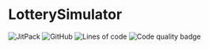 # LotterySimulator

![JitPack](https://img.shields.io/jitpack/v/github/przemo199/LotterySimulator)
![GitHub](https://img.shields.io/github/license/przemo199/LotterySimulator)
![Lines of code](https://img.shields.io/tokei/lines/github/przemo199/LotterySimulator)
![Code quality badge](https://img.shields.io/codefactor/grade/github/przemo199/LotterySimulator)
